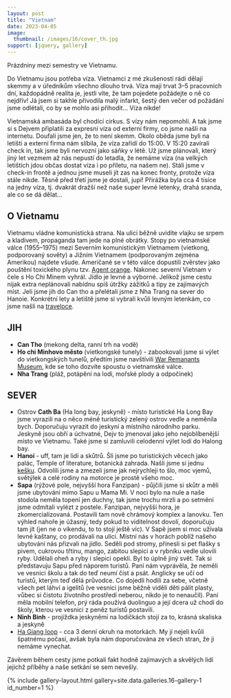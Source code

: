 ```yaml
---
layout: post
title: "Vietnam"
date: 2023-04-05
image:
  thumbnail: /images/16/cover_th.jpg
support: [jquery, gallery]
---
```


Prázdniny mezi semestry ve Vietnamu.


Do Vietnamu jsou potřeba víza. Vietnamci z mé zkušenosti rádi dělají skemmy a v úředníkům všechno dlouho trvá. Víza mají trvat 3–5 pracovních dní, každopádně realita je, jestli víte, že tam pojedete požádejte o ně co nejdřív! Já jsem si takhle přivodila malý infarkt, šestý den večer od požádání jsme odlétali, co by se mohlo asi přihodit… Víza nikde!

Vietnamská ambasáda byl chodící cirkus. S vízy nám nepomohli. A tak jsme si s Dejvem připlatili za expresní víza od externí firmy, co jsme našli na internetu. Doufali jsme jen, že to není skemm. Okolo oběda jsme byli na letišti a externí firma nám slíbila, že víza zařídí do 15:00. V 15:20 zavírali check in, tak jsme byli nervozní jako sáňky v létě. Už jsme plánovali, který jiný let vezmem až nás nepustí do letadla, že nemáme víza (na velkých letištích jdou občas dostat víza i po příletu, na našem ne). Stáli jsme v check-in frontě a jednou jsme museli jít zas na konec fronty, protože víza stále nikde. Těsně před třetí jsme je dostali, jupí! Přirážka byla cca 4 tisíce na jedny víza, tj. dvakrát dražší než naše super levné letenky, drahá sranda, ale co se dá dělat…

## O Vietnamu
Vietnamu vládne komunistická strana. Na ulici běžně uvidíte vlajku se srpem a kladivem, propaganda tam jede na plné obrátky. Stopy po vietnamské válce (1955–1975) mezi Severním komunistickým Vietnamem (vietkong, podporovaný sověty) a Jižním Vietnamem (podporovaným zejména Amerikou) najdete všude. Američané se v této válce dopustili zvěrstev jako pouštění toxického plynu tzv. [Agent orange](https://en.wikipedia.org/wiki/Agent_Orange). Nakonec severní Vietnam v čele s Ho Chi Minem vyhrál.
Jídlo je levné a výborné.
Jelikož jsme cestu nijak extra neplánovali nabídnu spíš útržky zážitků a tipy ze zajímavých míst. Jeli jsme jih do Can tho a přelétali jsme z Nha Trang na sever do Hanoie. Konkrétní lety a letiště jsme si vybrali kvůli levným letenkám, co jsme našli na [traveloce](https://m.traveloka.com/en-en/flight).

## JIH
- **Can Tho** (mekong delta, ranní trh na vodě)
- **Ho chi Minhovo město** (vietkongské tunely) - zabookovali jsme si výlet do vietkongských tunelů, předtím jsme navštívili [War Remanants Museum](https://en.wikipedia.org/wiki/War_Remnants_Museum), kde se toho dozvíte spoustu o vietnamské válce.
- **Nha Trang** (pláž, potápění na lodi, mořské plody a odpočinek)

## SEVER
- Ostrov **Cath Ba** (Ha long bay, jeskyně) - místo turistické Ha Long Bay jsme vyrazili na o něco méně turistický zelený ostrov vedle a neměnila bych. Doporučuju vyrazit do jeskyní a místního národního parku. Jeskyně jsou obří a úchvatné, Dejv to jmenoval jako jeho nejoblíbenější místo ve Vietnamu. Také jsme si zamluvili celodenní výlet lodí do Halong bay.
- **Hanoi** - uff, tam je lidí a skůtrů. Šli jsme po turistických věcech jako palác, Temple of literature, botanická zahrada. Našli jsme si jednu [kešku](https://kesky.cz/zaciname-s-geocachingem/co-je-to-geocaching/). Odvolili jsme a zmezeli jsme jak nejrychleji to šlo, moc vjemů, světýlek a celé rodiny na motorce je prostě všeho moc.
- **Sapa** (rýžové pole, nejvyšší hora Fanzipan) - půjčili jsme si skůtr a měli jsme ubytování mimo Sapu u Mama Mi. V noci bylo na nule a naše stodola neměla topení jen duchny, tak jsme trochu mrzli a po setmění jsme odmítali vylézt z postele. Fanzipan, nejvyšší hora, je zkomercializovaná. Postavili tam nově chrámový komplex a lanovku. Ten výhled nahoře je úžasný, tedy pokud to viditelnost dovolí, doporučuju tam jít (jen ne o víkendu, to to stojí ještě víc). V Sapě jsem si moc užívala levné kaštany, co prodávali na ulici. Místní nás v horách poblíž našeho ubytování nás přizvali na jídlo. Seděli pod stromy, přinesli si pet flašky s pivem, cukrovou třtinu, mango, zabitou slepici a v rybníku vedle ulovili ryby. Udělali oheň a ryby i slepici opekli. Byl to úplně jiný svět. Tak si představuju Sapu před náporem turistů. Paní nám vyprávěla, že neměli ve vesnici školu a tak do teď neumí číst a psát. Anglicky se učí od turistů, kterým teď dělá průvodce. Co dojedli hodili za sebe, včetně všech pet láhví a igelitů (ve vesnici jsme běžně viděli děti pálit plasty, vůbec si čistotu životního prostředí neberou, nikdo je to nenaučil). Paní měla mobilní telefon, prý ráda používá duolinguo a její dcera už chodí do školy, kterou ve vesnici z peněz turistů postavili.
- **Ninh Binh** - projíždka jeskyněmi na lodičkách stojí za to, krásná skaliska a jeskyně
- [Ha Giang loop](https://vietnam.travel/things-to-do/ha-giang-loop-four-day-road-trip) - cca 3 denní okruh na motorkách. My jí nejeli kvůli špatnému počasí, avšak byla nám doporučována ze všech stran, že ji nemáme vynechat.

Závěrem během cesty jsme potkali fakt hodně zajímavých a skvělých lidí jejichž příběhy a naše setkání se sem nevešly.

{% include gallery-layout.html gallery=site.data.galleries.16-gallery-1        id_number=1 %} 
